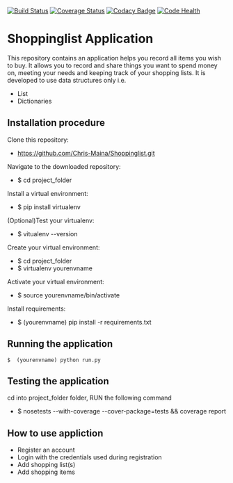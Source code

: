 [![Build Status](https://travis-ci.org/Chris-Maina/Shoppinglist.svg?branch=develop)](https://travis-ci.org/Chris-Maina/Shoppinglist)     [![Coverage Status](https://coveralls.io/repos/github/Chris-Maina/Shoppinglist/badge.svg)](https://coveralls.io/github/Chris-Maina/Shoppinglist)  [![Codacy Badge](https://api.codacy.com/project/badge/Grade/b56fc12f98e546138ca01a8775e9aec1)](https://www.codacy.com/app/Chris-Maina/Shoppinglist?utm_source=github.com&amp;utm_medium=referral&amp;utm_content=Chris-Maina/Shoppinglist&amp;utm_campaign=Badge_Grade)  [![Code Health](https://landscape.io/github/Chris-Maina/Shoppinglist/develop/landscape.svg?style=flat)](https://landscape.io/github/Chris-Maina/Shoppinglist/develop)

# Shoppinglist Application
This repository contains an application helps you record all items you wish to buy. It allows you to record and share things you want to spend money on, meeting your needs and keeping track of your shopping lists. It is 
developed to use data structures only i.e. 
  
  * List
  * Dictionaries
  ## Installation procedure
 Clone this repository:
   * https://github.com/Chris-Maina/Shoppinglist.git
   
 Navigate to the downloaded repository:
   * $ cd project_folder
   
 Install a virtual environment: 
   * $ pip install virtualenv
   
 (Optional)Test your virtualenv:
   * $ vitualenv --version
   
 Create your virtual environment:
   * $ cd project_folder
   * $ virtualenv yourenvname
   
 Activate your virtual environment:
   * $ source yourenvname/bin/activate
   
 Install requirements:
   * $ (yourenvname) pip install -r requirements.txt
    
## Running the application
    $  (yourenvname) python run.py
    
## Testing the application
cd into project_folder folder, RUN the following command
   * $ nosetests --with-coverage --cover-package=tests && coverage report

## How to use appliction
* Register an account
* Login with the credentials used during registration
* Add shopping list(s)
* Add shopping items
